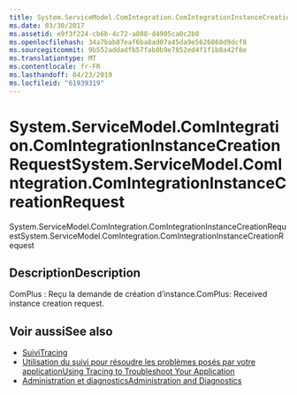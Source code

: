 ```yaml
---
title: System.ServiceModel.ComIntegration.ComIntegrationInstanceCreationRequest
ms.date: 03/30/2017
ms.assetid: e9f3f224-cb6b-4c72-a808-d4905ca0c2b8
ms.openlocfilehash: 34a7bab87eaf6ba8ad07a45da9e5626860d9dcf8
ms.sourcegitcommit: 9b552addadfb57fab0b9e7852ed4f1f1b8a42f8e
ms.translationtype: MT
ms.contentlocale: fr-FR
ms.lasthandoff: 04/23/2019
ms.locfileid: "61939319"
---
```

# <a name="systemservicemodelcomintegrationcomintegrationinstancecreationrequest"></a><span data-ttu-id="5e9fb-102">System.ServiceModel.ComIntegration.ComIntegrationInstanceCreationRequest</span><span class="sxs-lookup"><span data-stu-id="5e9fb-102">System.ServiceModel.ComIntegration.ComIntegrationInstanceCreationRequest</span></span>
<span data-ttu-id="5e9fb-103">System.ServiceModel.ComIntegration.ComIntegrationInstanceCreationRequest</span><span class="sxs-lookup"><span data-stu-id="5e9fb-103">System.ServiceModel.ComIntegration.ComIntegrationInstanceCreationRequest</span></span>  
  
## <a name="description"></a><span data-ttu-id="5e9fb-104">Description</span><span class="sxs-lookup"><span data-stu-id="5e9fb-104">Description</span></span>  
 <span data-ttu-id="5e9fb-105">ComPlus : Reçu la demande de création d’instance.</span><span class="sxs-lookup"><span data-stu-id="5e9fb-105">ComPlus: Received instance creation request.</span></span>  
  
## <a name="see-also"></a><span data-ttu-id="5e9fb-106">Voir aussi</span><span class="sxs-lookup"><span data-stu-id="5e9fb-106">See also</span></span>

- [<span data-ttu-id="5e9fb-107">Suivi</span><span class="sxs-lookup"><span data-stu-id="5e9fb-107">Tracing</span></span>](../../../../../docs/framework/wcf/diagnostics/tracing/index.md)
- [<span data-ttu-id="5e9fb-108">Utilisation du suivi pour résoudre les problèmes posés par votre application</span><span class="sxs-lookup"><span data-stu-id="5e9fb-108">Using Tracing to Troubleshoot Your Application</span></span>](../../../../../docs/framework/wcf/diagnostics/tracing/using-tracing-to-troubleshoot-your-application.md)
- [<span data-ttu-id="5e9fb-109">Administration et diagnostics</span><span class="sxs-lookup"><span data-stu-id="5e9fb-109">Administration and Diagnostics</span></span>](../../../../../docs/framework/wcf/diagnostics/index.md)
